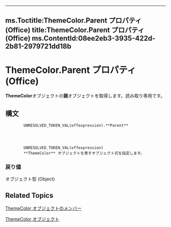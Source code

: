 

---
ms.Toctitle:ThemeColor.Parent プロパティ (Office)
title:ThemeColor.Parent プロパティ (Office)
ms.ContentId:08ee2eb3-3935-422d-2b81-2979721dd18b
---
# ThemeColor.Parent プロパティ (Office)




**ThemeColor**オブジェクトの**親**オブジェクトを取得します。読み取り専用です。

## 構文

            UNRESOLVED_TOKEN_VAL(offexpression).**Parent**




            UNRESOLVED_TOKEN_VAL(offexpression)
            **ThemeColor** オブジェクトを表すオブジェクト式を指定します。

### 戻り値
オブジェクト型 (Object)





## Related Topics

[ThemeColor オブジェクトのメンバー](88735add-61c1-34e4-fa95-3f028e97aa87.md)

[ThemeColor オブジェクト](357605ea-247d-b151-0286-4e2413658c3f.md)




